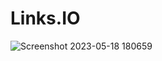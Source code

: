 # Links.IO
![Screenshot 2023-05-18 180659](https://github.com/riteshk0312/Links.IO/assets/117889778/746e2f6f-5876-42d5-b634-c54b804e058d)
